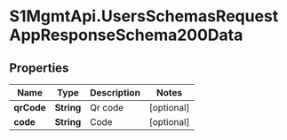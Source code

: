 # S1MgmtApi.UsersSchemasRequestAppResponseSchema200Data

## Properties
Name | Type | Description | Notes
------------ | ------------- | ------------- | -------------
**qrCode** | **String** | Qr code | [optional] 
**code** | **String** | Code | [optional] 


